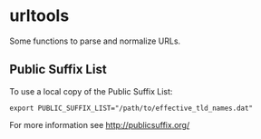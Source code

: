 urltools
========

Some functions to parse and normalize URLs.


## Public Suffix List

To use a local copy of the Public Suffix List:

    export PUBLIC_SUFFIX_LIST="/path/to/effective_tld_names.dat"

For more information see http://publicsuffix.org/
